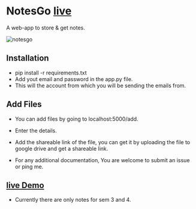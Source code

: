 # NotesGo [live](https://notesgo.pythonanywhere.com/)
A web-app to store & get notes.

![notesgo](https://user-images.githubusercontent.com/30196830/61546052-65093880-aa66-11e9-98f5-9cc215eec718.png)

## Installation
* pip install -r requirements.txt
* Add yout email and password in the app.py file.
* This will the account from which you will be sending the emails from.

## Add Files
* You can add files by going to localhost:5000/add.
* Enter the details.
* Add the shareable link of the file, you can get it by uploading the file to google drive and get a shareable link.

* For any additional documentation, You are welcome to submit an issue or ping me.

## [live Demo](https://notesgo.pythonanywhere.com/)
* Currently there are only notes for sem 3 and 4. 
